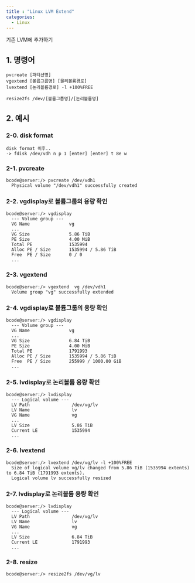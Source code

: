 ```yaml
---
title : "Linux LVM Extend"
categories:
  - Linux
---
```

기존 LVM에 추가하기

## 1. 명령어

~~~
pvcreate [파티션명]
vgextend [볼륩그룹명] [물리볼륨경로]
lvextend [논리볼륨경로] -l +100%FREE

resize2fs /dev/[볼륨그룹명]/[논리볼륨명]
~~~

## 2. 예시

### 2-0. disk format

~~~
disk format 이후..
-> fdisk /dev/vdh n p 1 [enter] [enter] t 8e w
~~~

### 2-1. pvcreate

~~~
bcode@server:/> pvcreate /dev/vdh1
  Physical volume "/dev/vdh1" successfully created
~~~

### 2-2. vgdisplay로 볼륨그룹의 용량 확인

~~~
bcode@server:/> vgdisplay
  --- Volume group ---
  VG Name               vg
  ...
  VG Size               5.86 TiB
  PE Size               4.00 MiB
  Total PE              1535994
  Alloc PE / Size       1535994 / 5.86 TiB
  Free  PE / Size       0 / 0   
  ...
~~~

### 2-3. vgextend

~~~
bcode@server:/> vgextend  vg /dev/vdh1
  Volume group "vg" successfully extended
~~~

### 2-4. vgdisplay로 볼륨그룹의 용량 확인

~~~
bcode@server:/> vgdisplay
  --- Volume group ---
  VG Name               vg
  ...
  VG Size               6.84 TiB
  PE Size               4.00 MiB
  Total PE              1791993
  Alloc PE / Size       1535994 / 5.86 TiB
  Free  PE / Size       255999 / 1000.00 GiB
  ...
~~~

### 2-5. lvdisplay로 논리볼륨 용량 확인

~~~
bcode@server:/> lvdisplay
  --- Logical volume ---
  LV Path                /dev/vg/lv
  LV Name                lv
  VG Name                vg
  ...
  LV Size                5.86 TiB
  Current LE             1535994
  ...
~~~

### 2-6. lvextend

~~~
bcode@server:/> lvextend /dev/vg/lv -l +100%FREE
  Size of logical volume vg/lv changed from 5.86 TiB (1535994 extents) to 6.84 TiB (1791993 extents).
  Logical volume lv successfully resized
~~~

### 2-7. lvdisplay로 논리볼륨 용량 확인

~~~
bcode@server:/> lvdisplay
  --- Logical volume ---
  LV Path                /dev/vg/lv
  LV Name                lv
  VG Name                vg
  ...
  LV Size                6.84 TiB
  Current LE             1791993
  ...
~~~

### 2-8. resize

~~~
bcode@server:/> resize2fs /dev/vg/lv
~~~
